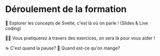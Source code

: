 <!-- .slide: -->

# Déroulement de la formation

📣 Explorer les concepts de Svelte, c'est là où on parle ! (Slides & Live coding)

👨‍💻 Vous pratiquerez à travers des exercices, on sera là pour vous aider !

☕️ C'est quand la pause? 🍔 Quand est-ce qu'on mange?
